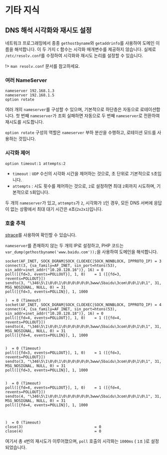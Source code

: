 # 기타 지식


## DNS 해석 시각화와 재시도 설정

네트워크 프로그래밍에서 종종 `gethostbyname`와 `getaddrinfo`를 사용하여 도메인 이름을 해석합니다. 이 두 가지 `C` 함수는 시각화 매개변수를 제공하지 않습니다. 실제로 `/etc/resolv.conf`를 수정하여 시각화와 재시도 논리를 설정할 수 있습니다.

!> `man resolv.conf` 문서를 참고하세요.


### 여러 NameServer <!-- {docsify-ignore} -->

```
nameserver 192.168.1.3
nameserver 192.168.1.5
option rotate
```

여러 개의 `nameserver`를 구성할 수 있으며, 기본적으로 하단층은 자동으로 로테이션합니다. 첫 번째 `nameserver`가 조회 실패하면 자동으로 두 번째 `nameserver`로 전환하여 재시도를 시도합니다.

`option rotate` 구성의 역할은 `nameserver` 부하 분산을 수행하고, 로테이션 모드를 사용하는 것입니다.


### 시각화 제어 <!-- {docsify-ignore} -->

```
option timeout:1 attempts:2
```

* `timeout` : `UDP` 수신의 시각화 시간을 제어하는 것으로, 초 단위로 기본적으로 `5`초입니다.
* `attempts` : 시도 횟수를 제어하는 것으로, `2`로 설정하면 최대 `2`회까지 시도하며, 기본적으로 `5`회입니다.

두 개의 `nameserver`가 있고, `attempts`가 `2`, 시각화가 `1`인 경우, 모든 DNS 서버에 응답이 없는 상황에서 최대 대기 시간은 `4`초(`2x2x1`)입니다.

### 호출 추적 <!-- {docsify-ignore} -->

[strace](/other/tools?id=strace)를 사용하여 확인할 수 있습니다.

`nameserver`를 존재하지 않는 두 개의 IP로 설정하고, PHP 코드는 `var_dump(gethostbyname('www.baidu.com'));`을 사용하여 도메인을 해석합니다.

```
socket(AF_INET, SOCK_DGRAM|SOCK_CLOEXEC|SOCK_NONBLOCK, IPPROTO_IP) = 3
connect(3, {sa_family=AF_INET, sin_port=htons(53), sin_addr=inet_addr("10.20.128.16")}, 16) = 0
poll([{fd=3, events=POLLOUT}], 1, 0)    = 1 ([{fd=3, revents=POLLOUT}])
sendto(3, "\346\5\1\0\0\1\0\0\0\0\0\0\3www\5baidu\3com\0\0\1\0\1", 31, MSG_NOSIGNAL, NULL, 0) = 31
poll([{fd=3, events=POLLIN}], 1, 1000

)  = 0 (Timeout)
socket(AF_INET, SOCK_DGRAM|SOCK_CLOEXEC|SOCK_NONBLOCK, IPPROTO_IP) = 4
connect(4, {sa_family=AF_INET, sin_port=htons(53), sin_addr=inet_addr("10.20.128.18")}, 16) = 0
poll([{fd=4, events=POLLOUT}], 1, 0)    = 1 ([{fd=4, revents=POLLOUT}])
sendto(4, "\346\5\1\0\0\1\0\0\0\0\0\0\3www\5baidu\3com\0\0\1\0\1", 31, MSG_NOSIGNAL, NULL, 0) = 31
poll([{fd=4, events=POLLIN}], 1, 1000


)  = 0 (Timeout)
poll([{fd=3, events=POLLOUT}], 1, 0)    = 1 ([{fd=3, revents=POLLOUT}])
sendto(3, "\346\5\1\0\0\1\0\0\0\0\0\0\3www\5baidu\3com\0\0\1\0\1", 31, MSG_NOSIGNAL, NULL, 0) = 31
poll([{fd=3, events=POLLIN}], 1, 1000


)  = 0 (Timeout)
poll([{fd=4, events=POLLOUT}], 1, 0)    = 1 ([{fd=4, revents=POLLOUT}])
sendto(4, "\346\5\1\0\0\1\0\0\0\0\0\0\3www\5baidu\3com\0\0\1\0\1", 31, MSG_NOSIGNAL, NULL, 0) = 31
poll([{fd=4, events=POLLIN}], 1, 1000



)  = 0 (Timeout)
close(3)                                = 0
close(4)                                = 0
```

여기서 총 `4`번의 재시도가 이루어졌으며, `poll` 호출의 시각화는 `1000ms` ( `1초` )로 설정되었습니다.
